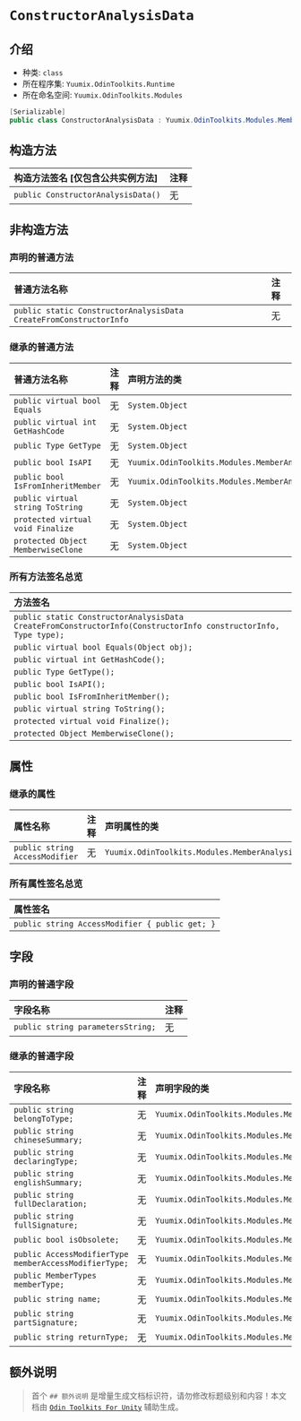 ﻿# `ConstructorAnalysisData`

## 介绍

- 种类: `class`
- 所在程序集: `Yuumix.OdinToolkits.Runtime`
- 所在命名空间: `Yuumix.OdinToolkits.Modules`

``` csharp
[Serializable]
public class ConstructorAnalysisData : Yuumix.OdinToolkits.Modules.MemberAnalysisData
```

## 构造方法

| 构造方法签名 [仅包含公共实例方法] | 注释 |
| :--- | :--- |
| `public ConstructorAnalysisData()` | 无 |

## 非构造方法

### 声明的普通方法

| 普通方法名称 | 注释 |
| :--- | :--- | 
| `public static ConstructorAnalysisData CreateFromConstructorInfo` | 无 |

### 继承的普通方法

| 普通方法名称 | 注释 | 声明方法的类 |
| :--- | :--- | :--- |
| `public virtual bool Equals` | 无 | `System.Object` |
| `public virtual int GetHashCode` | 无 | `System.Object` |
| `public Type GetType` | 无 | `System.Object` |
| `public bool IsAPI` | 无 | `Yuumix.OdinToolkits.Modules.MemberAnalysisData` |
| `public bool IsFromInheritMember` | 无 | `Yuumix.OdinToolkits.Modules.MemberAnalysisData` |
| `public virtual string ToString` | 无 | `System.Object` |
| `protected virtual void Finalize` | 无 | `System.Object` |
| `protected Object MemberwiseClone` | 无 | `System.Object` |

### 所有方法签名总览

| 方法签名 |
| :--- | 
| `public static ConstructorAnalysisData CreateFromConstructorInfo(ConstructorInfo constructorInfo, Type type);` |
| `public virtual bool Equals(Object obj);` |
| `public virtual int GetHashCode();` |
| `public Type GetType();` |
| `public bool IsAPI();` |
| `public bool IsFromInheritMember();` |
| `public virtual string ToString();` |
| `protected virtual void Finalize();` |
| `protected Object MemberwiseClone();` |

## 属性

### 继承的属性

| 属性名称 | 注释 | 声明属性的类 | 
| :--- | :--- | :--- |
| `public string AccessModifier` | 无 | `Yuumix.OdinToolkits.Modules.MemberAnalysisData` |

### 所有属性签名总览

| 属性签名 |
| :--- | 
| `public string AccessModifier { public get; }` |
## 字段

### 声明的普通字段

| 字段名称 | 注释 | 
| :--- | :--- | 
| `public string parametersString;` | 无 |

### 继承的普通字段

| 字段名称 | 注释 | 声明字段的类 |
| :--- | :--- | :--- |
| `public string belongToType;` | 无 | `Yuumix.OdinToolkits.Modules.MemberAnalysisData` |
| `public string chineseSummary;` | 无 | `Yuumix.OdinToolkits.Modules.MemberAnalysisData` |
| `public string declaringType;` | 无 | `Yuumix.OdinToolkits.Modules.MemberAnalysisData` |
| `public string englishSummary;` | 无 | `Yuumix.OdinToolkits.Modules.MemberAnalysisData` |
| `public string fullDeclaration;` | 无 | `Yuumix.OdinToolkits.Modules.MemberAnalysisData` |
| `public string fullSignature;` | 无 | `Yuumix.OdinToolkits.Modules.MemberAnalysisData` |
| `public bool isObsolete;` | 无 | `Yuumix.OdinToolkits.Modules.MemberAnalysisData` |
| `public AccessModifierType memberAccessModifierType;` | 无 | `Yuumix.OdinToolkits.Modules.MemberAnalysisData` |
| `public MemberTypes memberType;` | 无 | `Yuumix.OdinToolkits.Modules.MemberAnalysisData` |
| `public string name;` | 无 | `Yuumix.OdinToolkits.Modules.MemberAnalysisData` |
| `public string partSignature;` | 无 | `Yuumix.OdinToolkits.Modules.MemberAnalysisData` |
| `public string returnType;` | 无 | `Yuumix.OdinToolkits.Modules.MemberAnalysisData` |

## 额外说明

> 首个 `## 额外说明` 是增量生成文档标识符，请勿修改标题级别和内容！本文档由 [`Odin Toolkits For Unity`](https://github.com/yuumixcode/OdinToolkits-For-Unity) 辅助生成。
